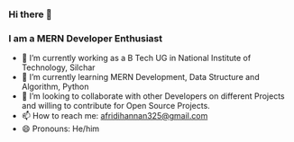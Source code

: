 ### Hi there 👋
### I am a MERN Developer Enthusiast
- 🔭 I’m currently working as a B Tech UG in National Institute of Technology, Silchar
- 🌱 I’m currently learning MERN Development, Data Structure and Algorithm, Python
- 👯 I’m looking to collaborate with other Developers on different Projects and willing to contribute for Open Source Projects.
- 📫 How to reach me: afridihannan325@gmail.com
- 😄 Pronouns: He/him

<!--
**afridihannan/afridihannan** is a ✨ _special_ ✨ repository because its `README.md` (this file) appears on your GitHub profile.

Here are some ideas to get you started:


- 🤔 I’m looking for help with ...
- 💬 Ask me about ...
- 📫 How to reach me: afridihannan325@gmail.com
- 😄 Pronouns: He/him
- ⚡ Fun fact: ...
-->
